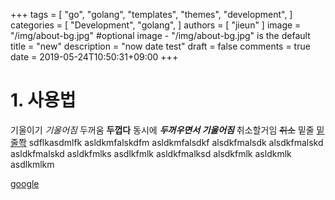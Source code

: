+++
tags = [
    "go",
    "golang",
    "templates",
    "themes",
    "development",
]
categories = [
    "Development",
    "golang",
]
authors = [
    "jieun"
]
image = "/img/about-bg.jpg" #optional image - "/img/about-bg.jpg" is the default
title = "new"
description = "now date test"
draft = false
comments = true
date = 2019-05-24T10:50:31+09:00
+++

# 1. 사용법
기울이기 _기울어짐_
두꺼움 __두껍다__
동시에 **_두꺼우면서 기울어짐_**
취소할거임 ~~취소~~
밑줄 <u>밑줄쫙</u>
sdflkasdmlfk asldkmfalskdfm asldkmfalsdkf alsdkfmalsdk alsdkfmalskd asldkfmalskd asldkfmlks asdlkfmlk asldkfmalksd alsdkfmlk asldkmlk asdlkmlkm

[google](http://google.com)
